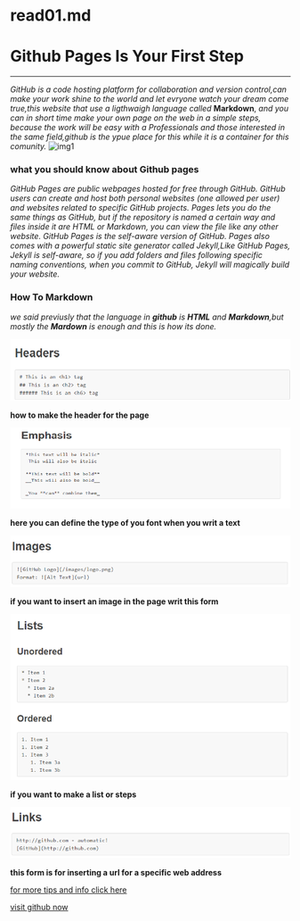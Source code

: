 # read01.md
# Github Pages Is Your First Step
----------------------------------------------------------------------------------------------------------------------------------------------------------------------------
_GitHub is  a code hosting platform for collaboration and version control,can make your work shine to the world and let evryone watch your dream come true,this website that use a ligthwaigh language called_ **Markdown**, _and you can in short time make your own page on the web in a simple steps, because the work will be easy with a Professionals and those interested in the same field,github is the ypue place for this while it is a container for this comunity._
![img1](https://res.cloudinary.com/practicaldev/image/fetch/s--Nrzp31zz--/c_imagga_scale,f_auto,fl_progressive,h_420,q_auto,w_1000/https://dev-to-uploads.s3.amazonaws.com/i/kml9j34p9taplrnqtcez.jpg)
### what you should know about Github pages
_GitHub Pages are public webpages hosted for free through GitHub. GitHub users can create and host both personal websites (one allowed per user) and websites related to specific GitHub projects. Pages lets you do the same things as GitHub, but if the repository is named a certain way and files inside it are HTML or Markdown, you can view the file like any other website. GitHub Pages is the self-aware version of GitHub. Pages also comes with a powerful static site generator called Jekyll,Like GitHub Pages, Jekyll is self-aware, so if you add folders and files following specific naming conventions, when you commit to GitHub, Jekyll will magically build your website._
### How To Markdown
_we said previusly that the language in **github** is **HTML** and **Markdown**,but mostly the **Mardown** is enough and this is how its done._

   ![header form](heders.png)

**how to make the header for the page**

   ![text form](text.png)

**here you can define the type of you font when you writ a text**

   ![img form](img.png)

**if you want to insert an image in the page writ this form**

   ![list form](list.png)

**if you want to make a list or steps**

![link form](links.png)

**this form is for inserting a url for a specific web address**

[for more tips and info click here](guides.github.com/features/mastering-markdown/)

[visit github now](https://github.com)

